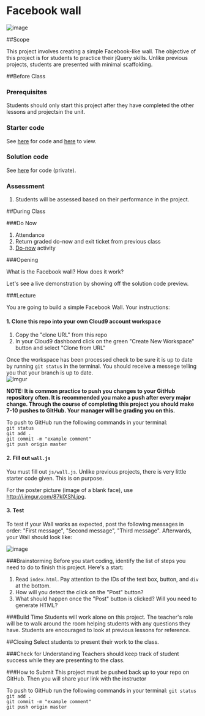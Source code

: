 # Facebook wall

![image](http://i.imgur.com/K1Cw63B.jpg)

##Scope

This project involves creating a simple Facebook-like wall. The objective of this project is for students to practice their jQuery skills. Unlike previous projects, students are presented with minimal scaffolding.
 
##Before Class

### Prerequisites
Students should only start this project after they have completed the other lessons and projectsin the unit.

### Starter code

See [here](starter_code/) for code and [here](https://rawgit.com/ScriptEdcurriculum/curriculum/master/units/10-jquery/lessons/2-project/starter_code/index.html) to view.

### Solution code

See [here]() for code (private).

### Assessment

1. Students will be assessed based on their performance in the project.

##During Class

###Do Now

1. Attendance
2. Return graded do-now and exit ticket from previous class
3. [Do-now](do_now.md) activity

###Opening

What is the Facebook wall? How does it work? 

Let's see a live demonstration by showing off the solution code preview.

###Lecture

You are going to build a simple Facebook Wall. Your instructions:

#### 1. Clone this repo into your own Cloud9 account workspace
1. Copy the "clone URL" from this repo
2. In your Cloud9 dashboard click on the green "Create New Workspace" button and select "Clone from URL"

Once the workspace has been processed check to be sure it is up to date by running ` git status ` in the terminal. You should receive a messege telling you that your branch is up to date.   
![Imgur](http://i.imgur.com/RKdsduL.png)

**NOTE: It is common practice to push you changes to your GitHub repository often. It is recommended you make a push after every major change. Through the course of completing this project you should make 7-10 pushes to GitHub. Your manager will be grading you on this.**

To push to GitHub run the following commands in your terminal:  
`git status`  
`git add .`  
`git commit -m "example comment"`  
`git push origin master`


#### 2. Fill out `wall.js`

You must fill out `js/wall.js`. Unlike previous projects, there is very little starter code given. This is on purpose. 

For the poster picture (image of a blank face), use http://i.imgur.com/87kIXSN.jpg. 

#### 3. Test

To test if your Wall works as expected, post the following messages in order: "First message", "Second message", "Third message". Afterwards, your Wall should look like:

![image](http://i.imgur.com/2yz4k1Z.png)

###Brainstorming
Before you start coding, identify the list of steps you need to do to finish this project. Here's a start:

1. Read `index.html`. Pay attention to the IDs of the text box, button, and `div` at the bottom.
2. How will you detect the click on the "Post" button?
3. What should happen once the "Post" button is clicked? Will you need to generate HTML? 

###Build Time
Students will work alone on this project. The teacher's role will be to walk around the room helping students with any questions they have. Students are encouraged to look at previous lessons for reference.

##Closing
Select students to present their work to the class.

###Check for Understanding
Teachers should keep track of student success while they are presenting to the class.

###How to Submit
This project must be pushed back up to your repo on GitHub. Then you will share your link with the instructor

To push to GitHub run the following commands in your terminal: 
`git status`  
`git add .`  
`git commit -m "example comment"`  
`git push origin master`

